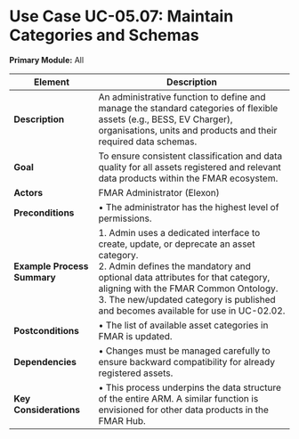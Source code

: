 # Use Case UC-05.07: Maintain Categories and Schemas  
**Primary Module:** All

| Element            | Description                                                                                                                                                                                                                                                                                                 |
| ------------------ | ----------------------------------------------------------------------------------------------------------------------------------------------------------------------------------------------------------------------------------------------------------------------------------------------------------- |
| **Description**        | An administrative function to define and manage the standard categories of flexible assets (e.g., BESS, EV Charger), organisations, units and products and their required data schemas.                                                                                                                                                        |
|**Goal**              | To ensure consistent classification and data quality for all assets registered and relevant data products within the FMAR ecosystem.                                                                                                                                                                                                   |
| **Actors**             | FMAR Administrator (Elexon)                                                                                                                                                                                                                                                                                 |
| **Preconditions**      | • The administrator has the highest level of permissions.                                                                                                                                                                                                                                                   |
| **Example Process Summary**    | 1. Admin uses a dedicated interface to create, update, or deprecate an asset category. <br> 2. Admin defines the mandatory and optional data attributes for that category, aligning with the FMAR Common Ontology. <br> 3. The new/updated category is published and becomes available for use in UC-02.02. |
| **Postconditions**     | • The list of available asset categories in FMAR is updated.                                                                                                                                                                                                                                                |
| **Dependencies**       | • Changes must be managed carefully to ensure backward compatibility for already registered assets.                                                                                                                                                                                                         |
| **Key Considerations** | • This process underpins the data structure of the entire ARM. A similar function is envisioned for other data products in the FMAR Hub.                                                                                                                                                                                                                                              |

